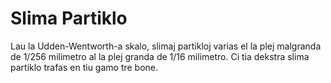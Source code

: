 # Slima Partiklo

Lau la Udden-Wentworth-a skalo, slimaj partikloj varias el la plej malgranda de
1/256 milimetro al la plej granda de 1/16 milimetro. Ci tia dekstra slima
partiklo trafas en tiu gamo tre bone.
